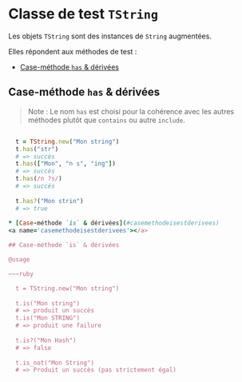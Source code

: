 # Classe de test `TString`

Les objets `TString` sont des instances de `String` augmentées.

Elles répondent aux méthodes de test&nbsp;:

* [Case-méthode `has` & dérivées](#casemethodehas)

<a name='casemethodehas'></a>

## Case-méthode `has` & dérivées

> Note&nbsp;: Le nom `has` est choisi pour la cohérence avec les autres méthodes plutôt que `contains` ou autre `include`.

~~~ruby

  t = TString.new("Mon string")
  t.has("str")
  # => succès
  t.has(["Mon", "n s", "ing"])
  # => succès
  t.has(/n ?s/)
  # => succès
  
  t.has?("Mon strin")
  # => true
  
* [Case-méthode `is` & dérivées](#casemethodeisestderivees)
<a name='casemethodeisestderivees'></a>

## Case-méthode `is` & dérivées

@usage

~~~ruby

  t = TString.new("Mon string")
  
  t.is("Mon string")
  # => produit un succès
  t.is("Mon STRING")
  # => produit une failure
  
  t.is?("Mon Hash")
  # => false
  
  t.is_not("Mon String")
  # => Produit un succès (pas strictement égal)
  
~~~
